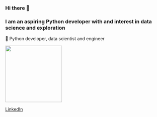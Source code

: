 ### Hi there 👋
### I am an aspiring Python developer with and interest in data science and exploration

:floppy_disk: Python developer, data scientist and engineer

<a href="https://github.com/AVS1508">
  <img height="180em" src="https://github-readme-stats.vercel.app/api?username=LynnerKevin&theme=buefy&show_icons=true" />
</a>

[LinkedIn](https://www.linkedin.com/in/kevin-lynner-713234141/)

<!--
**LynnerKevin/LynnerKevin** is a ✨ _special_ ✨ repository because its `README.md` (this file) appears on your GitHub profile.

Here are some ideas to get you started:

- 🔭 I’m currently working on ...
- 🌱 I’m currently learning ...
- 👯 I’m looking to collaborate on ...
- 🤔 I’m looking for help with ...
- 💬 Ask me about ...
- 📫 How to reach me: ...
- 😄 Pronouns: ...
- ⚡ Fun fact: ...
-->
